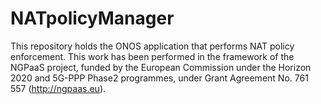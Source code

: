 # NATpolicyManager

This repository holds the ONOS application that performs NAT policy enforcement.
This work has been performed in the framework of the NGPaaS project, funded by the European Commission under the Horizon 2020 and 5G-PPP Phase2 programmes, under Grant Agreement No. 761 557 (http://ngpaas.eu). 
